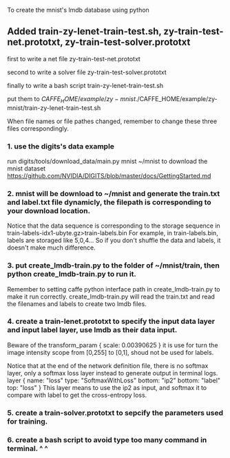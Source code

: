 To create the mnist's lmdb database using python

## Added train-zy-lenet-train-test.sh, zy-train-test-net.prototxt, zy-train-test-solver.prototxt

first to write a net file zy-train-test-net.prototxt

second to write a solver file zy-train-test-solver.prototxt

finally to write a bash script train-zy-lenet-train-test.sh

put them to $CAFFE_HOME/example/zy-mnist
./$CAFFE_HOME/example/zy-mnist/train-zy-lenet-train-test.sh

When file names or file pathes changed, remember to change these three files correspondingly.


### 1. use the digits's data example

run digits/tools/download_data/main.py mnist ~/mnist to download the mnist dataset
https://github.com/NVIDIA/DIGITS/blob/master/docs/GettingStarted.md

### 2. mnist will be download to ~/mnist and generate the train.txt and label.txt file dynamicly, the filepath is corresponding to your download location.

Notice that the data sequence is corresponding to the storage sequence in train-labels-idx1-ubyte.gz>train-labels.bin
For example, in train-labels.bin, labels are storaged like 5,0,4...
So if you don't shuffle the data and labels, it doesn't make much difference.

### 3. put create_lmdb-train.py to the folder of ~/mnist/train, then python create_lmdb-train.py to run it.

Remember to setting caffe python interface path in create_lmdb-train.py to make it run correctly.
create_lmdb-train.py will read the train.txt and read the filenames and labels to create two lmdb files.

### 4. create a train-lenet.prototxt to specify the input data layer and input label layer, use lmdb as their data input.

Beware of the
  transform_param {
    scale: 0.00390625
  }
it is use for turn the image intensity scope from [0,255] to [0,1], shoud not be used for labels.

Notice that at the end of the network definition file, there is no softmax layer, only a softmax loss layer instead to generate output in terminal logs.
layer {
  name: "loss"
  type: "SoftmaxWithLoss"
  bottom: "ip2"
  bottom: "label"
  top: "loss"
}
This layer means to use the ip2 as input, and softmax it to compare with label to get the cross-entropy loss.

### 5. create a train-solver.prototxt to sepcify the parameters used for training.

### 6. create a bash script to avoid type too many command in terminal. ^ ^
